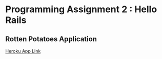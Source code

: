 # Programming Assignment 2 : Hello Rails

## Rotten Potatoes Application

[Heroku App Link](https://rottenpotatoes-john-mcwhirter-630b5a8feef7.herokuapp.com/ "https://rottenpotatoes-john-mcwhirter-630b5a8feef7.herokuapp.com/")
